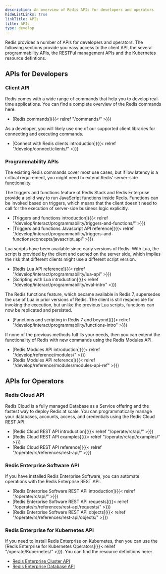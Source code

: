 ```yaml
---
description: An overview of Redis APIs for developers and operators
hideListLinks: true
linkTitle: APIs
title: APIs
type: develop
---
```


Redis provides a number of APIs for developers and operators. The following sections provide you easy access to the client API, the several programmability APIs, the RESTFul management APIs and the Kubernetes resource defintions.

## APIs for Developers

### Client API

Redis comes with a wide range of commands that help you to develop real-time applications. You can find a complete overview of the Redis commands here:

- [Redis commands]({{< relref "/commands/" >}})

As a developer, you will likely use one of our supported client libraries for connecting and executing commands.

- [Connect with Redis clients introduction]({{< relref "/develop/connect/clients/" >}})

### Programmability APIs

The existing Redis commands cover most use cases, but if low latency is a critical requirement, you might need to extend Redis' server-side functionality.

The triggers and functions feature of Redis Stack and Redis Enterprise provide a solid way to run JavaScript functions inside Redis. Functions can be invoked based on triggers, which means that the client doesn't need to call for the execution of server-side business logic explicitly.

- [Triggers and functions introduction]({{< relref "/develop/interact/programmability/triggers-and-functions/" >}})
- [Triggers and functions Javascript API reference]({{< relref "/develop/interact/programmability/triggers-and-functions/concepts/javascript_api" >}})

Lua scripts have been available since early versions of Redis. With Lua, the script is provided by the client and cached on the server side, which implies the risk that different clients might use a different script version.

- [Redis Lua API reference]({{< relref "/develop/interact/programmability/lua-api" >}})
- [Scripting with Lua introduction]({{< relref "/develop/interact/programmability/eval-intro" >}})

The Redis functions feature, which became available in Redis 7, supersedes the use of Lua in prior versions of Redis. The client is still responsible for invoking the execution, but unlike the previous Lua scripts, functions can now be replicated and persisted.

- [Functions and scripting in Redis 7 and beyond]({{< relref "/develop/interact/programmability/functions-intro" >}})

If none of the previous methods fulfills your needs, then you can extend the functionality of Redis with new commands using the Redis Modules API. 

- [Redis Modules API introduction]({{< relref "/develop/reference/modules/" >}})
- [Redis Modules API reference]({{< relref "/develop/reference/modules/modules-api-ref" >}})

## APIs for Operators

### Redis Cloud API
Redis Cloud is a fully managed Database as a Service offering and the fastest way to deploy Redis at scale. You can programmatically manage your databases, accounts, access, and credentials using the Redis Cloud REST API.

- [Redis Cloud REST API introduction]({{< relref "/operate/rc/api/" >}})
- [Redis Cloud REST API examples]({{< relref "/operate/rc/api/examples/" >}})
- [Redis Cloud REST API reference]({{< relref "/operate/rs/references/rest-api/" >}})


### Redis Enterprise Software API
If you have installed Redis Enterprise Software, you can automate operations with the Redis Enterprise REST API.

- [Redis Enterprise Software REST API introduction]({{< relref "/operate/rc/api/" >}})
- [Redis Enterprise Software REST API requests]({{< relref "/operate/rs/references/rest-api/requests/" >}})
- [Redis Enterprise Software REST API objects]({{< relref "/operate/rs/references/rest-api/objects/" >}})


### Redis Enterprise for Kubernetes API

If you need to install Redis Enterprise on Kubernetes, then you can use the [Redis Enterprise for Kubernetes Operators]({{< relref "/operate/Kubernetes/" >}}). You can find the resource definitions here:

- [Redis Enterprise Cluster API](https://github.com/RedisLabs/redis-enterprise-k8s-docs/blob/master/redis_enterprise_cluster_api.md)
- [Redis Enterprise Database API](https://github.com/RedisLabs/redis-enterprise-k8s-docs/blob/master/redis_enterprise_database_api.md)
